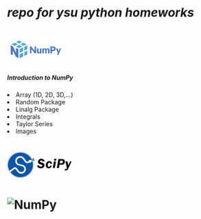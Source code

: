 # *repo for ysu python homeworks*

# <img alt="NumPy" src="https://github.com/ericsargsyan/python_ysu/blob/master/logos/numpylogo.svg" height="60">

<h5>Introduction to NumPy</h5>
  <li>Array (1D, 2D, 3D,...)</li>
  <li>Random Package</li>
  <li>Linalg Package</li>
  <li>Integrals</li>
  <li>Taylor Series</li>
  <li>Images</li>



# <img alt="NumPy" src="https://github.com/ericsargsyan/python_ysu/blob/master/logos/scipylogo.png" height="60">

# <img alt="NumPy" src="https://matplotlib.org/_static/logo2.svg" height="60">

